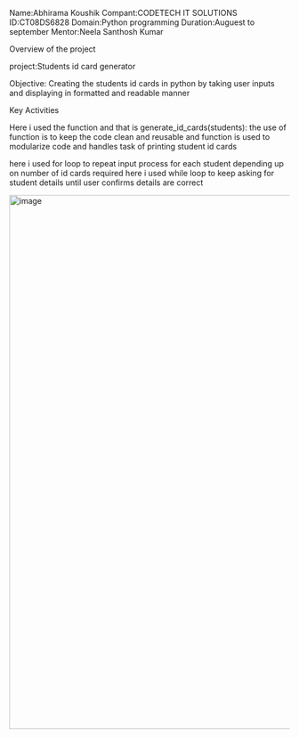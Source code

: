 Name:Abhirama Koushik
Compant:CODETECH IT SOLUTIONS
ID:CT08DS6828
Domain:Python programming
Duration:Auguest to september
Mentor:Neela Santhosh Kumar

Overview of the project

project:Students id card generator

Objective:
Creating the students id cards in python by taking user inputs and displaying in formatted and readable manner 

Key Activities

Here i used the function and that is 
 generate_id_cards(students): 
                            the use of function is to keep the code clean and reusable and function is used to modularize code and handles task of printing student id cards

 here i used for loop to repeat input process for each student depending up on number of id cards required 
 here i used while loop to keep asking for student details until user confirms details are correct





 <img width="960" alt="image" src="https://github.com/user-attachments/assets/0f2ec50e-47ef-473a-af19-10acb343f36f" />









